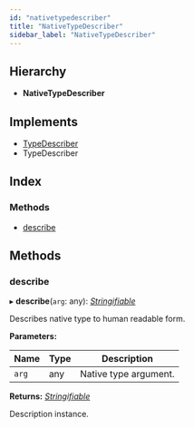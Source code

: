 ```yaml
---
id: "nativetypedescriber"
title: "NativeTypeDescriber"
sidebar_label: "NativeTypeDescriber"
---
```


## Hierarchy

* **NativeTypeDescriber**

## Implements

* [TypeDescriber](../interfaces/types.typedescriber.md)
* TypeDescriber

## Index

### Methods

* [describe](nativetypedescriber.md#describe)

## Methods

###  describe

▸ **describe**(`arg`: any): *[Stringifiable](../interfaces/types.stringifiable.md)*

Describes native type to human readable form.

**Parameters:**

Name | Type | Description |
------ | ------ | ------ |
`arg` | any | Native type argument. |

**Returns:** *[Stringifiable](../interfaces/types.stringifiable.md)*

Description instance.
